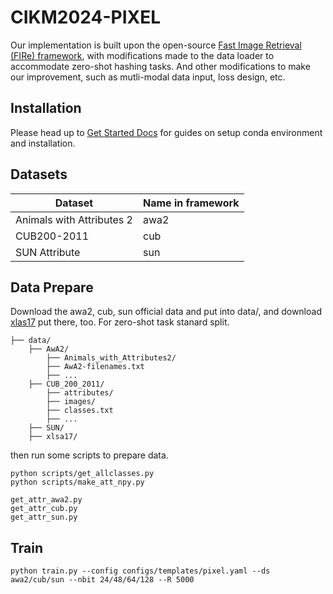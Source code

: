
# CIKM2024-PIXEL

Our implementation is built upon the open-source [Fast Image Retrieval (FIRe) framework](https://github.com/CISiPLab/cisip-FIRe), with modifications made to the data loader to accommodate zero-shot hashing tasks. And other modifications to make our improvement, such as mutli-modal data input, loss design, etc.







## Installation
Please head up to [Get Started Docs](https://fast-image-retrieval.readthedocs.io/en/latest/get_started.html) for guides on setup conda environment and installation.

## Datasets
|Dataset|Name in framework|
|---|---|
|Animals with Attributes 2 |awa2|
|CUB200-2011|cub|
|SUN Attribute|sun|

## Data Prepare
Download the awa2, cub, sun official data and put into data/, and download [xlas17](http://datasets.d2.mpi-inf.mpg.de/xian/xlsa17.zip) put there, too. For zero-shot task stanard split.

```plaintext
├── data/
    ├── AwA2/
		├── Animals_with_Attributes2/
		├── AwA2-filenames.txt
		├── ...
    ├── CUB_200_2011/
		├── attributes/
		├── images/
		├── classes.txt
		├── ...
    ├── SUN/
    ├── xlsa17/
```
then run some scripts to prepare data.

```
python scripts/get_allclasses.py
python scripts/make_att_npy.py

get_attr_awa2.py
get_attr_cub.py
get_attr_sun.py
```

## Train

```
python train.py --config configs/templates/pixel.yaml --ds awa2/cub/sun --nbit 24/48/64/128 --R 5000
```


